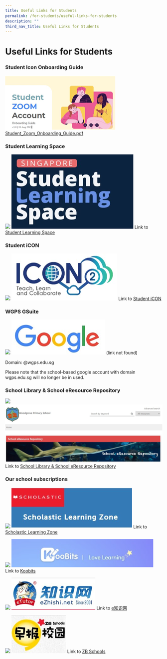 ```yaml
---
title: Useful Links for Students
permalink: /for-students/useful-links-for-students
description: ""
third_nav_title: Useful Links for Students
---
```

# **Useful Links for Students**

### Student Icon Onboarding Guide

<img src="/images/Student%20Zoom.jpg" 
     style="width:70%">
[Student_Zoom_Onboarding_Guide.pdf](/files/Student_Zoom_Onboarding_Guide.pdf)


### Student Learning Space

<img src="/images/principal.jpg" 
     style="width:25%">
![](/images/SLS.jpg)
Link to [Student Learning Space](/for-students/useful-links-for-students/student-learning-space-sls)


### Student iCON

<img src="/images/principal.jpg" 
     style="width:25%">
![](/images/STudent%20ICON.jpg)
Link to [Student iCON](/for-students/useful-links-for-students/student-icon)

### WGPS GSuite

<img src="/images/principal.jpg" 
     style="width:25%">
![](/images/Google.jpg) (link not found)

Domain: @wgps.edu.sg

Please note that the school-based google account with domain wgps.edu.sg will no longer be in used.

### School Library & School eResource Repository

<img src="/images/principal.jpg" 
     style="width:25%">
![](/images/Sch%20eResource%20Repository.jpg)
Link to [School Library & School eResource Repository](https://schoolibrary.moe.edu.sg/woodgrovepri/cgi-bin/spydus.exe/MSGTRN/WPAC/HOME)

### Our school subscriptions
  
<img src="/images/principal.jpg" 
     style="width:25%">
![](/images/Scholistic%20Lg%20Zone.jpg)
Link to [Scholastic Learning Zone](https://slz02.scholasticlearningzone.com/resources/dp-int/dist/#/login3/student/SGPFW7K)

<img src="/images/principal.jpg" 
     style="width:25%">
![](/images/Koobits.jpg)
Link to [Koobits](https://member.koobits.com/)

<img src="/images/principal.jpg" 
     style="width:25%">
![](/images/eZhishi.jpg)
Link to [e知识网](https://www.ezhishi.net/Contents/)

<img src="/images/principal.jpg" 
     style="width:25%">
![](/images/Zhaobao.jpg)
Link to [ZB Schools](https://www.zbschools.sg/)